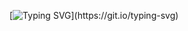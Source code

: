 [![Typing SVG](https://readme-typing-svg.demolab.com?font=Fira+Code&size=40&pause=1000&random=false&width=435&lines=Hello%2C+human!)](https://git.io/typing-svg)
<!--
**rasgf/rasgf** is a ✨ _special_ ✨ repository because its `README.md` (this file) appears on your GitHub profile.

Here are some ideas to get you started:

- 🔭 I’m currently working on ...
- 🌱 I’m currently learning ...
- 👯 I’m looking to collaborate on ...
- 🤔 I’m looking for help with ...
- 💬 Ask me about ...
- 📫 How to reach me: ...
- 😄 Pronouns: ...
- ⚡ Fun fact: ...
-->
